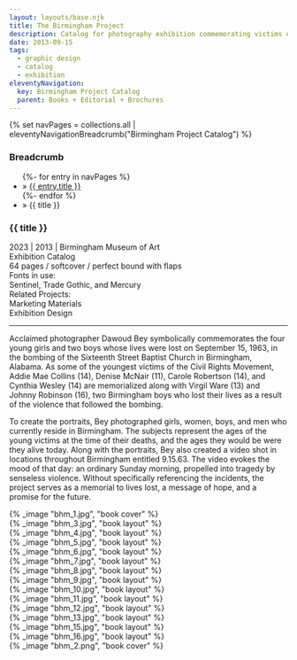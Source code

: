 ```yaml
---
layout: layouts/base.njk
title: The Birmingham Project
description: Catalog for photography exhibition commemorating victims of the 1963 16th St Baptist Church Bombing
date: 2013-09-15
tags:
  - graphic design
  - catalog
  - exhibition
eleventyNavigation:
  key: Birmingham Project Catalog
  parent: Books + Editorial + Brochures
---
```

{% set navPages = collections.all | eleventyNavigationBreadcrumb("Birmingham Project Catalog") %}
<div class="breadcrumb">
    <h3 class="visually-hidden">Breadcrumb</h3>
	<ul class="nav">
            {%- for entry in navPages %}
		<li class="nav-item"{% if entry.url == page.url %} class="active-breadcrumb"{% endif %}> » <a href="{{ entry.url }}">{{ entry.title }}</a></li>
  	    	{%- endfor %}
	    <li class="nav-item"><active-breadcrumb>» {{ title }}</active-breadcrumb></li>
	</ul>
</div>
<div class="container">
  <div class="row"></div>
	<div class="row">
		<div class="col-4 col-4-md col-4-lg">
			<h3>{{ title }}</h3>
		    <figcaption>2023 | 2013 | Birmingham Museum of Art</figcaption>
            <figcaption>Exhibition Catalog</br>64 pages / softcover / perfect bound with flaps</figcaption>
            <figcaption>Fonts in use:</br>Sentinel, Trade Gothic, and Mercury</figcaption>
            <figcaption>Related Projects:</br>Marketing Materials</br>Exhibition Design</figcaption>
			<hr>
		    	<p>Acclaimed photographer Dawoud Bey symbolically commemorates the four young girls and two boys whose lives were lost on September 15, 1963, in the bombing of the Sixteenth Street Baptist Church in Birmingham, Alabama. As some of the youngest victims of the Civil Rights Movement, Addie Mae Collins (14), Denise McNair (11), Carole Robertson (14), and Cynthia Wesley (14) are memorialized along with Virgil Ware (13) and Johnny Robinson (16), two Birmingham boys who lost their lives as a result of the violence that followed the bombing.</p>
                <p>To create the portraits, Bey photographed girls, women, boys, and men who currently reside in Birmingham. The subjects represent the ages of the young victims at the time of their deaths, and the ages they would be were they alive today. Along with the portraits, Bey also created a video shot in locations throughout Birmingham entitled 9.15.63. The video evokes the mood of that day: an ordinary Sunday morning, propelled into tragedy by senseless violence. Without specifically referencing the incidents, the project serves as a memorial to lives lost, a message of hope, and a promise for the future.</p>
		</div>
        <div class="col"></div>
        <div class="col-6 col-6-md col-6-lg">{% _image "bhm_1.jpg", "book cover" %}</div>
	</div>
    <div class="row">
        <div class="col">{% _image "bhm_3.jpg", "book layout" %}</div>
        <div class="col">{% _image "bhm_4.jpg", "book layout" %}</div>
        <div class="col">{% _image "bhm_5.jpg", "book layout" %}</div>
	</div>
    <div class="row">
        <div class="col">{% _image "bhm_6.jpg", "book layout" %}</div>
        <div class="col">{% _image "bhm_7.jpg", "book layout" %}</div>
	</div>
    <div class="row">
        <div class="col">{% _image "bhm_8.jpg", "book layout" %}</div>
        <div class="col">{% _image "bhm_9.jpg", "book layout" %}</div>
        <div class="col">{% _image "bhm_10.jpg", "book layout" %}</div>
	</div>
    <div class="row">
        <div class="col">{% _image "bhm_11.jpg", "book layout" %}</div>
        <div class="col">{% _image "bhm_12.jpg", "book layout" %}</div>
	</div>
    <div class="row">
        <div class="col">{% _image "bhm_13.jpg", "book layout" %}</div>
        <div class="col">{% _image "bhm_15.jpg", "book layout" %}</div>
        <div class="col">{% _image "bhm_16.jpg", "book layout" %}</div>
    </div>
	<div class="row">
		<div class="col">{% _image "bhm_2.png", "book cover" %}</div>
    </div>
</div>
